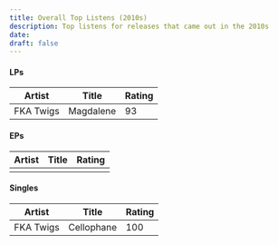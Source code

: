 ```yaml
---
title: Overall Top Listens (2010s)
description: Top listens for releases that came out in the 2010s
date: 
draft: false
---
```

#### LPs

| Artist    | Title     | Rating |
| --------- | --------- | ------ |
| FKA Twigs | Magdalene | 93     |
#### EPs

| Artist | Title | Rating |
| ------ | ----- | ------ |
|        |       |        |
#### Singles

| Artist    | Title      | Rating |
| --------- | ---------- | ------ |
| FKA Twigs | Cellophane | 100    |



